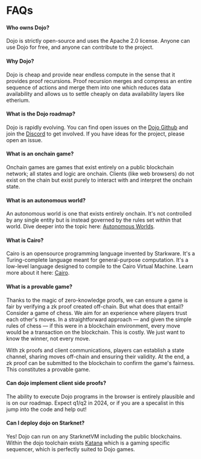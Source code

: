 # FAQs

#### Who owns Dojo?

Dojo is strictly open-source and uses the Apache 2.0 license. Anyone can use Dojo for free, and anyone can contribute to the project.

#### Why Dojo?
Dojo is cheap and provide near endless compute in the sense that it provides proof recursions. Proof recursion merges and compress an entire sequence of actions and merge them into one which reduces data availability and allows us to settle cheaply on data availability layers like etherium.

#### What is the Dojo roadmap?

Dojo is rapidly evolving. You can find open issues on the [Dojo Github](https://github.com/dojoengine/dojo/issues) and join the [Discord](https://discord.gg/vUN4Xq9Qv6) to get involved. If you have ideas for the project, please open an issue.

#### What is an onchain game?

Onchain games are games that exist entirely on a public blockchain network; all states and logic are onchain. Clients (like web browsers) do not exist on the chain but exist purely to interact with and interpret the onchain state.

#### What is an autonomous world?

An autonomous world is one that exists entirely onchain. It's not controlled by any single entity but is instead governed by the rules set within that world. Dive deeper into the topic here: [Autonomous Worlds](/theory/autonomous-worlds.md).

#### What is Cairo?

Cairo is an opensource programming language invented by Starkware. It's a Turing-complete language meant for general-purpose computation. It's a low-level language designed to compile to the Cairo Virtual Machine. Learn more about it here: [Cairo](/theory/cairo.md).

#### What is a provable game?

Thanks to the magic of zero-knowledge proofs, we can ensure a game is fair by verifying a zk proof created off-chain. But what does that entail? Consider a game of chess. We aim for an experience where players trust each other's moves. In a straightforward approach — and given the simple rules of chess — if this were in a blockchain environment, every move would be a transaction on the blockchain. This is costly. We just want to know the winner, not every move.

With zk proofs and client communications, players can establish a state channel, sharing moves off-chain and ensuring their validity. At the end, a zk proof can be submitted to the blockchain to confirm the game's fairness. This constitutes a provable game.

#### Can dojo implement client side proofs?

The ability to execute Dojo programs in the browser is entirely plausible and is on our roadmap. Expect q1/q2 in 2024, or if you are a specalist in this jump into the code and help out!

#### Can I deploy dojo on Starknet?

Yes! Dojo can run on any StarknetVM including the public blockchains. Within the dojo toolchain exists [Katana](/toolchain/katana/overview.md) which is a gaming specific sequencer, which is perfectly suited to Dojo games.
